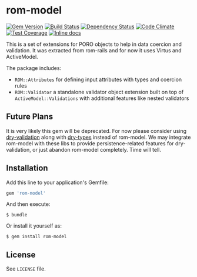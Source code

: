 [gem]: https://rubygems.org/gems/rom-model
[travis]: https://travis-ci.org/rom-rb/rom-model
[gemnasium]: https://gemnasium.com/rom-rb/rom-model
[codeclimate]: https://codeclimate.com/github/rom-rb/rom-model
[inchpages]: http://inch-ci.org/github/rom-rb/rom-model

# rom-model

[![Gem Version](https://badge.fury.io/rb/rom-model.svg)][gem]
[![Build Status](https://travis-ci.org/rom-rb/rom-model.svg?branch=master)][travis]
[![Dependency Status](https://gemnasium.com/rom-rb/rom-model.png)][gemnasium]
[![Code Climate](https://codeclimate.com/github/rom-rb/rom-model/badges/gpa.svg)][codeclimate]
[![Test Coverage](https://codeclimate.com/github/rom-rb/rom-model/badges/coverage.svg)][codeclimate]
[![Inline docs](http://inch-ci.org/github/rom-rb/rom-model.svg?branch=master)][inchpages]

This is a set of extensions for PORO objects to help in data coercion and validation.
It was extracted from rom-rails and for now it uses Virtus and ActiveModel.

The package includes:

- `ROM::Attributes` for defining input attributes with types and coercion rules
- `ROM::Validator` a standalone validator object extension built on top of
  `ActiveModel::Validations` with additional features like nested validators

## Future Plans

It is very likely this gem will be deprecated. For now please consider using [dry-validation](https://github.com/dry-rb/dry-validation) along with [dry-types](https://github.com/dry-rb/dry-types) instead of rom-model. We may integrate rom-model with these libs to provide persistence-related features for dry-validation, or just abandon rom-model completely. Time will tell.

## Installation

Add this line to your application's Gemfile:

```ruby
gem 'rom-model'
```

And then execute:

    $ bundle

Or install it yourself as:

    $ gem install rom-model

## License

See `LICENSE` file.
